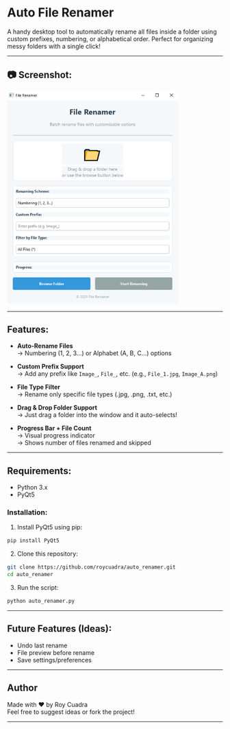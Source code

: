
# Auto File Renamer

A handy desktop tool to automatically rename all files inside a folder using custom prefixes, numbering, or alphabetical order. Perfect for organizing messy folders with a single click!

---

## 📷 Screenshot:

<img src="image/image_1.png" alt="Deskstop" width="400"/>

---

##  Features:

- **Auto-Rename Files**  
→ Numbering (1, 2, 3...) or Alphabet (A, B, C...) options

- **Custom Prefix Support**  
→ Add any prefix like `Image_`, `File_`, etc. (e.g., `File_1.jpg`, `Image_A.png`)

- **File Type Filter**  
→ Rename only specific file types (.jpg, .png, .txt, etc.)

- **Drag & Drop Folder Support**  
→ Just drag a folder into the window and it auto-selects!

- **Progress Bar + File Count**  
→ Visual progress indicator  
→ Shows number of files renamed and skipped

---

## Requirements:

- Python 3.x  
- PyQt5

### Installation:

1. Install PyQt5 using pip:
```bash
pip install PyQt5
```

2. Clone this repository:
```bash
git clone https://github.com/roycuadra/auto_renamer.git
cd auto_renamer
```

3. Run the script:
```bash
python auto_renamer.py
```

---

## Future Features (Ideas):

- Undo last rename  
- File preview before rename  
- Save settings/preferences

---

## Author

Made with ❤️ by Roy Cuadra  
Feel free to suggest ideas or fork the project!

---

